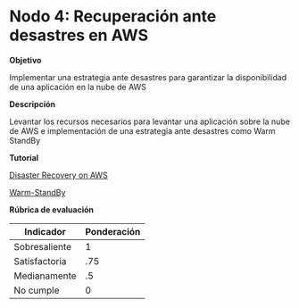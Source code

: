# Nodo 4: Recuperación ante desastres en AWS

**Objetivo**

Implementar una estrategia ante desastres para garantizar la disponibilidad de una aplicación en la nube de AWS

**Descripción**

Levantar los recursos necesarios para levantar una aplicación sobre la nube de AWS e implementación de una estrategia ante desastres como Warm StandBy

**Tutorial**


[Disaster Recovery on AWS](https://disaster-recovery.workshop.aws/en/intro.html)

[Warm-StandBy](https://disaster-recovery.workshop.aws/en/labs/basics/route53.html)

**Rúbrica de evaluación**

| Indicador        | Ponderación  |      
|------------------|--------------|
| Sobresaliente    | 1            |
| Satisfactoria    |.75           | 
| Medianamente     | .5           |
| No cumple        | 0            |

